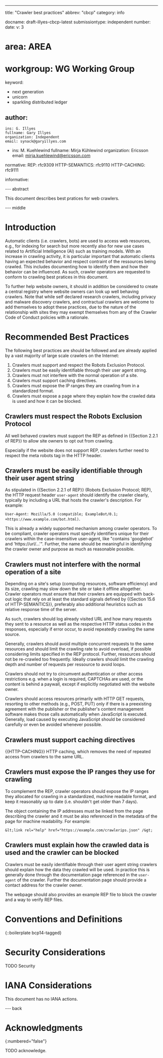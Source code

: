 ---
title: "Crawler best practices"
abbrev: "cbcp"
category: info

docname: draft-illyes-cbcp-latest
submissiontype: independent
number:
date:
v: 3
# area: AREA
# workgroup: WG Working Group
keyword:
 - next generation
 - unicorn
 - sparkling distributed ledger

author:
 -
    ins: G. Illyes
    fullname: Gary Illyes
    organization: Independent
    email: synack@garyillyes.com
 -
    ins: M. Kuehlewind
    fullname: Mirja Kühlewind
    organization: Ericsson
    email: mirja.kuehlewind@ericsson.com

normative:
   REP: rfc9309
   HTTP-SEMANTICS: rfc9110
   HTTP-CACHING: rfc9111

informative:


--- abstract

This document describes best pratices for web crawlers.


--- middle

# Introduction

Automatic clients (i.e. crawlers, bots) are used to access web resources, e.g., for indexing
for search but more recently also for new use cases related to Artificial Intelligence (AI)
such as training models. With an increase in crawling activity, it is particular important
that automatic clients having an expected behavior and respect contraint of the ressources
being crawled. This includes documenting how to identify them and how their behavior
can be influenced. As such, crawler operators are requested
to conform to crawling best pratices in this document.

To further help website owners, it should in addition be considered to create a central
registry where website owners can look up well behaving crawlers.
Note that while self declared research crawlers, including privacy and malware discovery
crawlers, and contractual crawlers are welcome to add themselves to adopt these practices,
due to the nature of the relationship with sites they may exempt themselves from any of
the Crawler Code of Conduct policies with a rationale.


# Recommended Best Practices

The following best practices are should be followed and are already
applied by a vast majority of large scale crawlers on the Internet:

1. Crawlers must support and respect the Robots Exclusion Protocol.
2. Crawlers must be easily identifiable through their user agent string.
3. Crawlers must not interfere with the normal operation of a site.
4. Crawlers must support caching directives.
5. Crawlers must expose the IP ranges they are crawling from in a standardized format.
6. Crawlers must expose a page where they explain how the crawled data is used and how it can be blocked.


## Crawlers must respect the Robots Exclusion Protocol

All well behaved crawlers must support the REP as defined in
{{Section 2.2.1 of REP}} to allow site owners
to opt out from crawling.

Especially if the website does not support REP, crawlers further need to respect the
meta robots tag in the HTTP header.


## Crawlers must be easily identifiable through their user agent string

As stipulated in {{Section 2.2.1 of REP}}
(Robots Exclusion Protocol; REP), the HTTP request header `user-agent` should
identify the crawler clearly, typically by including a URL that hosts the crawler's
description. For example:

`User-Agent: Mozilla/5.0 (compatible; ExampleBot/0.1; +https://www.example.com/bot.html)`.

This is already a widely supported mechanism among crawler operators.
To be compliant, crawler operators must specify identifiers unique for their crawlers
within the case-insensitive user-agent, like "contains 'googlebot' and 'https://url/...'".
Further, the name should be meaningful in identifying the crawler owner and purpose
as much as reasonable possible.


## Crawlers must not interfere with the normal operation of a site

Depending on a site's setup (computing resources, software efficiency) and its size,
crawling may slow down the site or take it offline altogether. Crawler operators must
ensure that their crawlers are equipped with back-out logic that rely on at least the
standard signals defined by {{Section 15.6 of HTTP-SEMANTICS}}, preferably also
additional heuristics such as relative response time of the server.

As such, crawlers should log already visited URL and how many requests they sent to a resource
as well as the respective HTTP status codes in the responses,
especially if error occur, to avoid repeatedly crawling the same source.

Generally, crawlers should avoid multiple concurrent requests to the same resources
and should limit the crawling rate to avoid overload, if possible considering limits specified in
the REP protocol. Further, ressources should not be re-crawled too frequently.
Ideally crawlers should limit the crawling depth and number of requests
per ressource to avoid loops.

Crawlers should not try to circumvent authentication or other access
restrictions e.g. when a login is required, CAPTCHAs are used, or the content
is behind a paywall, except if explicitly negotiated with the website owner.

Crawlers should access resources primarily with HTTP GET requests,
resorting to other methods (e.g., POST, PUT) only if there is a preexisting
agreement with the publisher or the publisher's content management software
makes those calls automatically when JavaScript is executed.
Generally, load caused by executing JavaScript should be
considered carefully or even be avoided whenever possible.

## Crawlers must support caching directives

{{HTTP-CACHING}} HTTP caching, which removes the need of repeated access from
crawlers to the same URL.


## Crawlers must expose the IP ranges they use for crawling

To complement the REP, crawler operators should expose the IP ranges they allocated for
crawling in a standardized, machine readable format, and keep it reasonably up to date
(i.e. shouldn't get older than 7 days).

The object containing the IP addresses must be linked from the page describing the crawler
and it must be also referenced in the metadata of the page for machine readability.
For example:

```
&lt;link rel="help" href="https://example.com/crawlerips.json" /&gt;
```

## Crawlers must explain how the crawled data is used and the crawler can be blocked

Crawlers must be easily identifiable through their user agent string crawlers should
explain how the data they crawled will be used. In
practice this is generally done through the documentation page referenced in the `user-agent` of
the crawler. Further the documentation page should provide a contact address for the crawler owner.

The webpage should also provides an example REP file to block the crawler and a way to verify
REP files.


# Conventions and Definitions

{::boilerplate bcp14-tagged}


# Security Considerations

TODO Security


# IANA Considerations

This document has no IANA actions.


--- back

# Acknowledgments
{:numbered="false"}

TODO acknowledge.
